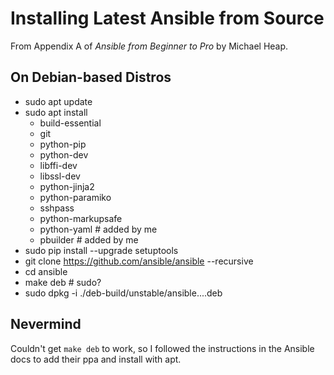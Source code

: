 # Installing Latest Ansible from Source
From Appendix A of *Ansible from Beginner to Pro* by Michael Heap.

## On Debian-based Distros
- sudo apt update
- sudo apt install
    - build-essential
    - git
    - python-pip
    - python-dev
    - libffi-dev
    - libssl-dev
    - python-jinja2
    - python-paramiko
    - sshpass
    - python-markupsafe
    - python-yaml  # added by me
    - pbuilder  # added by me
- sudo pip install --upgrade setuptools
- git clone https://github.com/ansible/ansible --recursive
- cd ansible
- make deb  # sudo?
- sudo dpkg -i ./deb-build/unstable/ansible....deb

## Nevermind
Couldn't get `make deb` to work, so I followed the instructions in the Ansible docs to add their ppa and install with apt.

